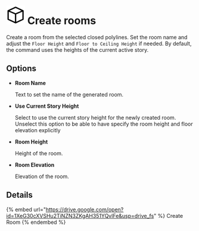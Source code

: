 # <img src="../../.gitbook/assets/create-room.svg" width="50" height="50"> Create rooms

Create a room from the selected closed polylines. Set the room name and adjust the `Floor Height` and `Floor to Ceiling Height` if needed. By default, the command uses the heights of the current active story.

## Options

* **Room Name**

  Text to set the name of the generated room.

* **Use Current Story Height**

  Select to use the current story height for the newly created room. Unselect this option to be able to have specify the room height and floor elevation explicitly

* **Room Height**

  Height of the room.

* **Room Elevation**

  Elevation of the room.

## Details

{% embed url="https://drive.google.com/open?id=1XeG30cXVSHu2TiNZN3ZKgAH351YQvlFe&usp=drive_fs" %}
Create Room
{% endembed %}